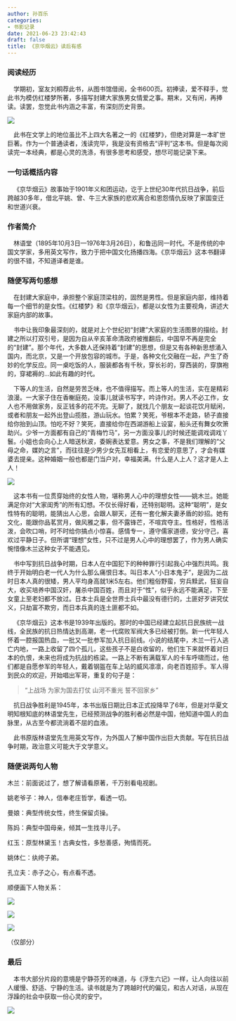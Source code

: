 ```yaml
---
author: 孙百乐
categories:
- 书影记录
date: 2021-06-23 23:42:43
draft: false
title: 《京华烟云》读后有感
---
```


### 阅读经历

  学期初，室友刘桐荐此书，从图书馆借阅，全书600页。初捧读，爱不释手，觉此书为模仿红楼梦所著，多描写封建大家族男女情爱之事。期末，又有闲，再捧读。读罢，忽觉此书内涵之丰富，有深刻历史背景。

![](https://cdn.jsdelivr.net/gh/leyouBaloy/mypic/wp-content/uploads/2021/06/京华烟云实拍-225x300.jpg)

  此书在文学上的地位虽比不上四大名著之一的《红楼梦》，但绝对算是一本旷世巨著。作为一个普通读者，浅读完毕，我是没有资格去“评判”这本书。但是每次阅读完一本经典，都是心灵的洗涤，有很多思考和感受，想尽可能记录下来。

### 一句话概括内容

  《京华烟云》故事始于1901年义和团运动，讫于上世纪30年代抗日战争，前后跨越30多年，借北平姚、曾、牛三大家族的悲欢离合和恩怨情仇反映了家国变迁和世道兴衰。

### 作者简介

  林语堂（1895年10月3日—1976年3月26日），和鲁迅同一时代。不是传统的中国文学家，多用英文写作，致力于把中国文化扬播四海。《京华烟云》这本书翻译的很不错，不知道译者是谁。

### 随便写两句感想

  在封建大家庭中，承担整个家庭顶梁柱的，固然是男性。但是家庭内部，维持着每一个细节的是女性。《红楼梦》和《京华烟云》，都是以女性为主要视角，讲述大家庭内部的故事。

  书中让我印象最深刻的，就是对上个世纪初“封建”大家庭的生活图景的描绘。封建之所以打双引号，是因为自从辛亥革命清政府被推翻后，中国早不再是完全的“封建”。那个年代，大多数人还保持着“封建”的思想，但是又有各种新思想涌入国内，而北京，又是一个开放包容的城市。于是，各种文化交融在一起，产生了奇妙的化学反应。同一桌吃饭的人，服装都各有千秋，穿长衫的，穿西装的，穿旗袍的，穿裙褥的...如此有趣的时代。

  下等人的生活，自然是劳苦乏味，也不值得描写。而上等人的生活，实在是精彩浪漫。一大家子住在香榭庭苑，没事儿就读书写字，吟诗作对。男人不必工作，女人也不用做家务，反正钱多的花不完。无聊了，就找几个朋友一起谈花饮月赋闲，或者和朋友一起外出登山揽胜，游山玩水。怕累？笑死，爷根本不走路，轿子直接给你抬到山顶。怕吃不好？笑死，直接给你在西湖游船上设宴，船头还有舞女吹箫助兴。少爷一方面都有自己的“青梅竹马”，另一方面没事儿的时候还能调戏调戏丫鬟。小姐也会向心上人暗送秋波，委婉表达爱意。男女之事，不是我们理解的“父母之命，媒妁之言”，而往往是少男少女先互相看上，有恋爱的意思了，才会有媒婆去提亲。这种婚姻一般也都是门当户对，幸福美满。什么是人上人？这才是人上人！

![](https://cdn.jsdelivr.net/gh/leyouBaloy/mypic/wp-content/uploads/2021/06/京华烟云扫描-207x300.jpg)

  这本书有一位贯穿始终的女性人物，堪称男人心中的理想女性——姚木兰。她能满足你对“大家闺秀”的所有幻想。不仅长得好看，还特别聪明。这种“聪明”，是女性特有的聪明，能猜出人心思，会跟人聊天，还有一套化解夫妻矛盾的妙招。她有文化，能跟你品茗赏月，做风雅之事，但不露锋芒，不喧宾夺主。性格好，性格活泼，会吹口哨，时不时给你搞点小惊喜。感情专一，遵守儒家道德，安分守己，喜欢过平静日子。但所谓“理想”女性，只不过是男人心中的理想罢了，作为男人确实惋惜像木兰这种女子不能遇见。

  书中写到抗日战争时期，日本人在中国犯下的种种罪行引起我心中强烈共鸣。我终于开始明白老一代人为什么那么痛恨日本。叫日本人“小日本鬼子”，是因为二战时日本人真的很矮，男人平均身高就1米5左右。他们粗俗野蛮，穷兵黩武，狂妄自大，收买培养中国汉奸，屠杀中国百姓，而且对于“性”，似乎永远不能满足，下至女童上至老妇都不放过。日本士兵是全世界士兵中最没有德行的，土匪好歹讲究仗义，只劫富不欺穷，而日本兵真的连土匪都不如。

  《京华烟云》这本书是1939年出版的。那时的中国已经建立起抗日民族统一战线，全民族的抗日热情达到高潮，老一代腐败军阀大多已经被打倒。新一代年轻人怀着一腔报国热血，一批又一批参军加入抗日前线。小说的结尾中，木兰一行人逃亡内地，一路上收留了四个孤儿，这些孩子不是白收留的，他们生下来就怀着对日本的仇恨，未来也将成为抗战的栋梁。一路上不断有满载军人的卡车呼啸而过，他们都是自愿参军的年轻人，戴着钢盔在车上站的威风凛凛，向老百姓招手。军人得到民众的欢迎，开始唱出军哥，重复的句子是：

> “上战场 为家为国去打仗 山河不重光 誓不回家乡”

  抗日战争胜利是1945年，本书出版日期比日本正式投降早了6年，但是对华夏文明知根知底的林语堂先生，已经预测战争的胜利者必然是中国，他知道中国人的血脉里，从古至今都流淌着不屈的血液。

  此书原版林语堂先生用英文写作，为外国人了解中国作出巨大贡献。写在抗日战争时期，政治意义可能大于文学意义。

### 随便说两句人物

木兰：前面说过了，想了解请看原著，千万别看电视剧。

姚老爷子：神人，信奉老庄哲学，看透一切。

曼娘：典型传统女性，终生保留贞操。

陈妈：典型中国母亲，倾其一生找寻儿子。

红玉：原型林黛玉！古典女性，多愁善感，殉情而死。

姚体仁：纨绔子弟。

孔立夫：赤子之心，有点看不透。

顺便画下人物关系：

![](https://cdn.jsdelivr.net/gh/leyouBaloy/mypic/wp-content/uploads/2021/06/IMG_20210622_193747-scaled-e1624499792541-1024x768.jpg)

  

![](https://cdn.jsdelivr.net/gh/leyouBaloy/mypic/wp-content/uploads/2021/06/IMG_20210622_193755-scaled-e1624500071291-790x1024.jpg)

  

![](https://cdn.jsdelivr.net/gh/leyouBaloy/mypic/wp-content/uploads/2021/06/IMG_20210622_193759-scaled-e1624500047764-688x1024.jpg)

（仅部分）

### 最后

  本书大部分片段的意境是宁静芬芳的味道，与《浮生六记》一样，让人向往以前人缓慢、舒适、宁静的生活。读书就是为了跨越时代的偏见，和古人对话，从现在浮躁的社会中获取一份心灵的安宁。

![](https://cdn.jsdelivr.net/gh/leyouBaloy/mypic/wp-content/uploads/2021/06/Screenshot_20210623_162649_com.douban.frodo_-1024x385.png)